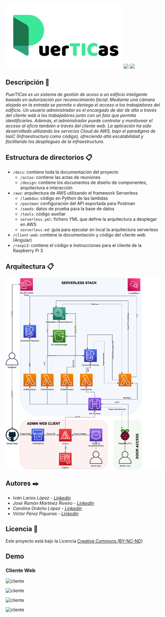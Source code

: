 ![PuerTICas](https://raw.githubusercontent.com/NiceUCs/puerTICas/refs/heads/main/client-web/src/assets/puerticas-logo-black.png)
<img src="https://img.shields.io/static/v1?label=team&message=puerTICas&color=blueviolet"> 
<img src="https://img.shields.io/static/v1?label=python&message=3.8&color=blue">
## Descripción 📢

_PuerTICas es un sistema de gestión de aceso a un edificio inteligente basado en autorización por reconocimiento facial. Mediante una cámara alojada en la entrada se permite o deniega el acceso a los trabajadores del edificio. Un usuario administrador es el encargado de dar de alta a través del cliente web a los trabajadores junto con un foto que permita identificarles. Además, el administrador puede controlar y monitorear el acceso al eficio también a través del cliente web._
_La aplicación ha sido desarrollada utilizando los servicios Cloud de AWS, bajo el paradigma de IaaC (Infraestructura como código), ofreciendo alta escalabilidad y facilitando los despliegues de la infraestructura._

## Estructura de directorios 📋
- ```/docs```: contiene toda la documentación del proyecto
    - ```/actas```: contiene las actas de reuniones
    - ```/design```: contiene los documentos de diseño de componentes, arquitectura e interacción
- ```/aws```: arquitectura de AWS utilizando el framework Serverless
    -   ```/lambdas```: código en Python de las lambdas
    -   ```/postman```: configuración del API exportada para Postman
    -   ```/seeds```: datos de prueba para la base de datos
    -   ```/tools```: código auxiliar
    -   ```serverless.yml```: fichero YML que define la arquitectura a desplegar en AWS
    -   ```serverless.md```: guía para ejecutar en local la arquitectura serverless
- ```/client-web```: contiene la documentación y código del cliente web  (Angular)
- ```/raspi3```: contiene el código e instrucciones para el cliente de la Raspberry Pi 3

## Arquitectura 📋

![cliente](https://raw.githubusercontent.com/NiceUCs/puerTICas/refs/heads/main/docs/design/Arquitectura_diagrama.png)

## Autores ✒️
- _Iván Larios López_  - [_Linkedin_](https://www.linkedin.com/in/ivan-larios-lopez/?originalSubdomain=es)
- _José Ramón Martínez Riveiro_  - [_Linkedin_](https://www.linkedin.com/in/josermartinez/?originalSubdomain=es)
- _Carolina Ordoño López_ - [_Linkedin_](https://www.linkedin.com/in/carolina-ordoño-lópez-b4457bb1/?originalSubdomain=es)
- _Víctor Pérez Piqueras_  - [_Linkedin_](https://www.linkedin.com/in/víctor-pérez-piqueras/?originalSubdomain=es)

## Licencia 📄

Este proyecto está bajo la Licencia [Creative Commons (BY-NC-ND)](https://creativecommons.org/licenses/by-nc-nd/4.0/)

## Demo

### Cliente Web
![cliente](https://lh3.googleusercontent.com/pw/ACtC-3e7Q5DbzQVCUI6oKg6REdfVoO2q920vNPy4OxiC816QcoC4Lu1F9qt7HMnK-1LDOPCkgtIDnezdFjB-EYiqBIosIgvuT5OwMhI8ev_vghwZdSgzm-oOe-r88d3PZ92b7RCEsCJS-3u1IWmxSY46_Ylp=w581-h685-no?authuser=0)

![cliente](https://lh3.googleusercontent.com/pw/ACtC-3fniprTBhWjMw--qj1QfFjIzWb0jq2wuCS2GtZ65XPQNKGgd5G6c-64zwgiRHHAfkgL-B61M0yj2URs_pvvTwwYHTJACbdbKjIneGnyKryx2g0GEYUOlHgcNNXeUFURFX5nOmeJ2STKRAEhmLni1PHK=w581-h681-no?authuser=0)

![cliente](https://lh3.googleusercontent.com/pw/ACtC-3ffbnOW7Et-QDsC3zaZlAijcfIbfdN2mCO6K81V2_psZjJqokIBmDTmBzkCGp3TtPZKCZIMn7la8ZIbxAkuSQjkJsYq792Y5uJepG7Pn1mMPCJVdmHUwhILsWisrooDyd3ETJXj5W4QwA7xk3waSVR1=w579-h681-no?authuser=0)

![cliente](https://lh3.googleusercontent.com/pw/ACtC-3dYooN7W6JwgrOFMuzqeny1C0lstu5YJYqr2P2iPzT-6f-3BCIN09uu67maE-PtlF5IYyBfkimD3uf_1FZPtb21DobAbOXWUvoQSZ9oFxhuMDxiS6aQJuk7-m7roB4DeAFscGbxmernjHcwxhyfwhd4=w580-h681-no?authuser=0)
